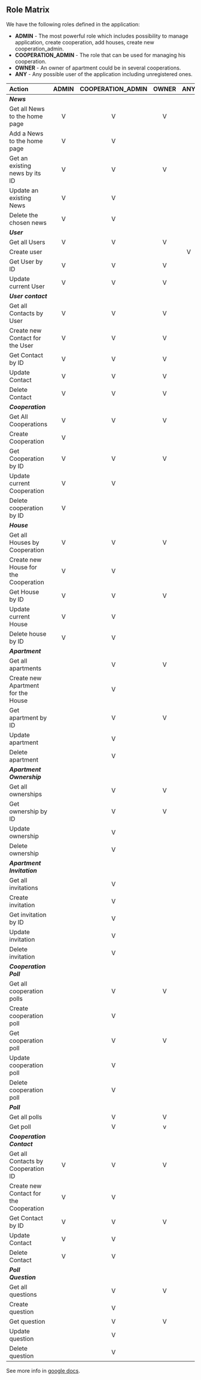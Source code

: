 ## Role Matrix

We have the following roles defined in the application:

- __ADMIN__ - The most powerful role which includes possibility to manage application, create cooperation, add houses, create new cooperation_admin.
- __COOPERATION_ADMIN__ - The role that can be used for managing his cooperation.
- __OWNER__ - An owner of apartment could be in several cooperations.
- __ANY__ - Any possible user of the application including unregistered ones.

| Action                                 | ADMIN | COOPERATION_ADMIN | OWNER | ANY |
|:---------------------------------------|:-----:|:-----------------:|:-----:|:---:|
| *__News__*                             |       |                   |       |     |
| Get all News to the home page          | V     | V                 | V     |     |
| Add a News to the home page            | V     | V                 |       |     |
| Get an existing news by its ID         | V     | V                 | V     |     |
| Update an existing News                | V     | V                 |       |     |
| Delete the chosen news                 | V     | V                 |       |     |
| *__User__*                             |       |                   |       |     |
| Get all Users                          | V     | V                 | V     |     |
| Create user                            |       |                   |       | V   |
| Get User by ID                         | V     | V                 | V     |     |
| Update current User                    | V     | V                 | V     |     |
| *__User contact__*                     |       |                   |       |     |
| Get all Contacts by User               | V     | V                 | V     |     |
| Create new Contact for the User        | V     | V                 | V     |     |
| Get Contact by ID                      | V     | V                 | V     |     |
| Update Contact                         | V     | V                 | V     |     |
| Delete Contact                         | V     | V                 | V     |     |
| *__Cooperation__*                      |       |                   |       |     |
| Get All Cooperations                   | V     | V                 | V     |     |
| Create Cooperation                     | V     |                   |       |     |
| Get Cooperation by ID                  | V     | V                 | V     |     |
| Update current Cooperation             | V     | V                 |       |     |
| Delete cooperation by ID               | V     |                   |       |     |
| *__House__*                            |       |                   |       |     |
| Get all Houses by Cooperation          | V     | V                 | V     |     |
| Create new House for the Cooperation   | V     | V                 |       |     |
| Get House by ID                        | V     | V                 | V     |     |
| Update current House                   | V     | V                 |       |     |
| Delete house by ID                     | V     | V                 |       |     |
| *__Apartment__*                        |       |                   |       |     |
| Get all apartments                     |       | V                 | V     |     |
| Create new Apartment for the House     |       | V                 |       |     |
| Get apartment by ID                    |       | V                 | V     |     |
| Update apartment                       |       | V                 |       |     |
| Delete apartment                       |       | V                 |       |     |
| *__Apartment Ownership__*              |       |                   |       |     |
| Get all ownerships                     |       | V                 | V     |     |
| Get ownership by ID                    |       | V                 | V     |     |
| Update ownership                       |       | V                 |       |     |
| Delete ownership                       |       | V                 |       |     |
| *__Apartment Invitation__*             |       |                   |       |     |
| Get all invitations                    |       | V                 |       |     |
| Create invitation                      |       | V                 |       |     |
| Get invitation by ID                   |       | V                 |       |     |
| Update invitation                      |       | V                 |       |     |
| Delete invitation                      |       | V                 |       |     |
| *__Cooperation Poll__*                 |       |                   |       |     |
| Get all cooperation polls              |       | V                 | V     |     |
| Create cooperation poll                |       | V                 |       |     |
| Get cooperation poll                   |       | V                 | V     |     |
| Update cooperation poll                |       | V                 |       |     |
| Delete cooperation poll                |       | V                 |       |     |
| *__Poll__*                             |       |                   |       |     |
| Get all polls                          |       | V                 | V     |     |
| Get poll                               |       | V                 | v     |     |
| *__Cooperation Contact__*              |       |                   |       |     |
| Get all Contacts by Cooperation ID     | V     | V                 | V     |     |
| Create new Contact for the Cooperation | V     | V                 |       |     |
| Get Contact by ID                      | V     | V                 | V     |     |
| Update Contact                         | V     | V                 |       |     |
| Delete Contact                         | V     | V                 |       |     |
| *__Poll Question__*                    |       |                   |       |     |
| Get all questions                      |       | V                 | V     |     |
| Create question                        |       | V                 |       |     |
| Get question                           |       | V                 | V     |     |
| Update question                        |       | V                 |       |     |
| Delete question                        |       | V                 |       |     |

See more info in [google docs](https://docs.google.com/spreadsheets/d/1kKI9s_mpG3x30oWkVwgl34n7tnQsx3QgsDiI61fYJvo/edit?usp=sharing).
